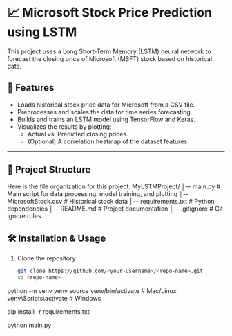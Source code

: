 # 📈 Microsoft Stock Price Prediction using LSTM

This project uses a Long Short-Term Memory (LSTM) neural network to forecast the closing price of Microsoft (MSFT) stock based on historical data.

## 🌟 Features

* Loads historical stock price data for Microsoft from a CSV file.
* Preprocesses and scales the data for time series forecasting.
* Builds and trains an LSTM model using TensorFlow and Keras.
* Visualizes the results by plotting:
    * Actual vs. Predicted closing prices.
    * (Optional) A correlation heatmap of the dataset features.

***

## 📂 Project Structure

Here is the file organization for this project:
MyLSTMProject/
│-- main.py # Main script for data processing, model training, and plotting
│-- MicrosoftStock.csv # Historical stock data
│-- requirements.txt # Python dependencies
│-- README.md # Project documentation
│-- .gitignore # Git ignore rules


## 🛠 Installation & Usage
1. Clone the repository:
   ```bash
   git clone https://github.com/<your-username>/<repo-name>.git
   cd <repo-name>

  python -m venv venv
  source venv/bin/activate   # Mac/Linux
  venv\Scripts\activate      # Windows
  
  pip install -r requirements.txt
  
  python main.py
  
